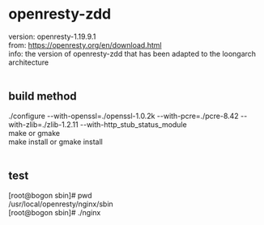 # openresty-zdd
version: openresty-1.19.9.1 <br>
from: https://openresty.org/en/download.html <br>
info: the version of openresty-zdd that has been adapted to the loongarch architecture <br>
<br>
## build method
./configure --with-openssl=./openssl-1.0.2k --with-pcre=./pcre-8.42  --with-zlib=./zlib-1.2.11 --with-http_stub_status_module <br>
make or gmake <br>
make install or gmake install <br>
<br>
## test
[root@bogon sbin]# pwd <br>
/usr/local/openresty/nginx/sbin <br>
[root@bogon sbin]# ./nginx  <br>
